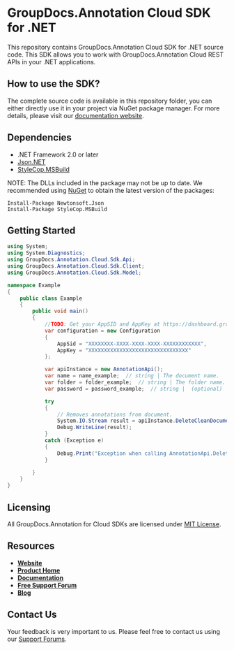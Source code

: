 # GroupDocs.Annotation Cloud SDK for .NET
This repository contains GroupDocs.Annotation Cloud SDK for .NET source code. This SDK allows you to work with GroupDocs.Annotation Cloud REST APIs in your .NET applications.

## How to use the SDK?
The complete source code is available in this repository folder, you can either directly use it in your project via NuGet package manager. For more details, please visit our [documentation website](https://docs.groupdocs.cloud/display/annotationcloud/Available+SDKs#AvailableSDKs-.NET).

## Dependencies
- .NET Framework 2.0 or later
- [Json.NET](https://www.nuget.org/packages/Newtonsoft.Json)
- [StyleCop.MSBuild](https://www.nuget.org/packages/StyleCop.MSBuild)

NOTE: The DLLs included in the package may not be up to date. We recommended using [NuGet](https://docs.nuget.org/consume/installing-nuget) to obtain the latest version of the packages:
```
Install-Package Newtonsoft.Json
Install-Package StyleCop.MSBuild
``` 

## Getting Started

```csharp
using System;
using System.Diagnostics;
using GroupDocs.Annotation.Cloud.Sdk.Api;
using GroupDocs.Annotation.Cloud.Sdk.Client;
using GroupDocs.Annotation.Cloud.Sdk.Model;

namespace Example
{
    public class Example
    {
        public void main()
        {
        	//TODO: Get your AppSID and AppKey at https://dashboard.groupdocs.cloud (free registration is required).
            var configuration = new Configuration
            {
                AppSid = "XXXXXXXX-XXXX-XXXX-XXXX-XXXXXXXXXXXX",
                AppKey = "XXXXXXXXXXXXXXXXXXXXXXXXXXXXXXXX"
            };

            var apiInstance = new AnnotationApi();
            var name = name_example;  // string | The document name.
            var folder = folder_example;  // string | The folder name. (optional) 
            var password = password_example;  // string |  (optional) 

            try
            {
                // Removes annotations from document.
                System.IO.Stream result = apiInstance.DeleteCleanDocument(name, folder, password);
                Debug.WriteLine(result);
            }
            catch (Exception e)
            {
                Debug.Print("Exception when calling AnnotationApi.DeleteCleanDocument: " + e.Message );
            }

        }
    }
}
```

## Licensing
All GroupDocs.Annotation for Cloud SDKs are licensed under [MIT License](LICENSE).

## Resources
+ [**Website**](https://www.groupdocs.cloud)
+ [**Product Home**](https://products.groupdocs.cloud/annotation/cloud)
+ [**Documentation**](https://docs.groupdocs.cloud/display/annotationcloud/Home)
+ [**Free Support Forum**](https://forum.groupdocs.cloud/c/annotation)
+ [**Blog**](https://blog.groupdocs.cloud/category/groupdocs-annotation-cloud-product-family/)

## Contact Us
Your feedback is very important to us. Please feel free to contact us using our [Support Forums](https://forum.groupdocs.cloud/c/annotation).